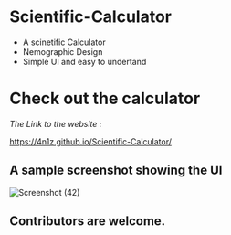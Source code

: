# Scientific-Calculator
 - A scinetific Calculator
 - Nemographic Design
 - Simple UI and easy to undertand
 
# Check out the calculator
 *The Link to the website :*
 
  https://4n1z.github.io/Scientific-Calculator/
  
  
## A sample screenshot showing the UI  
  ![Screenshot (42)](https://user-images.githubusercontent.com/91843271/145674163-37d8937c-c61e-493a-a95f-21964d003b4d.png)
  
## Contributors are welcome.  
